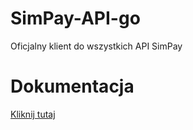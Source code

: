 # SimPay-API-go
Oficjalny klient do wszystkich API SimPay

# Dokumentacja
[Kliknij tutaj](https://docs.simpay.pl/go/?go#wstep)